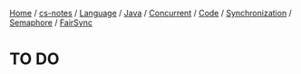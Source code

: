 [Home](https://mengxianbin.github.io) /
[cs-notes](https://mengxianbin.github.io/cs-notes/site) /
[Language](https://mengxianbin.github.io/cs-notes/site/Language) /
[Java](https://mengxianbin.github.io/cs-notes/site/Language/Java) /
[Concurrent](https://mengxianbin.github.io/cs-notes/site/Language/Java/Concurrent) /
[Code](https://mengxianbin.github.io/cs-notes/site/Language/Java/Concurrent/Code) /
[Synchronization](https://mengxianbin.github.io/cs-notes/site/Language/Java/Concurrent/Code/Synchronization) /
[Semaphore](https://mengxianbin.github.io/cs-notes/site/Language/Java/Concurrent/Code/Synchronization/Semaphore) /
[FairSync](https://mengxianbin.github.io/cs-notes/site/Language/Java/Concurrent/Code/Synchronization/Semaphore/FairSync)

# TO DO
